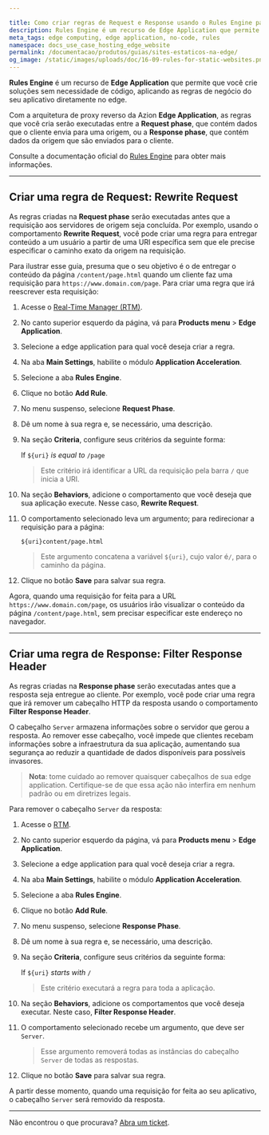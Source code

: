```yaml
---

title: Como criar regras de Request e Response usando o Rules Engine para Edge Application
description: Rules Engine é um recurso de Edge Application que permite que você crie soluções sem código, aplicando regras de negócio do seu aplicativo diretamente no edge.
meta_tags: edge computing, edge application, no-code, rules
namespace: docs_use_case_hosting_edge_website
permalink: /documentacao/produtos/guias/sites-estaticos-na-edge/
og_image: /static/images/uploads/doc/16-09-rules-for-static-websites.png
---
```


**Rules Engine** é um recurso de **Edge Application** que permite que você crie soluções sem necessidade de código, aplicando as regras de negócio do seu aplicativo diretamente no edge.

Com a arquitetura de proxy reverso da Azion **Edge Application**, as regras que você cria serão executadas entre a **Request phase**, que contém dados que o cliente envia para uma origem, ou a **Response phase**, que contém dados da origem que são enviados para o cliente.

Consulte a documentação oficial do [Rules Engine](/pt-br/documentacao/produtos/edge-application/rules-engine/) para obter mais informações.

---

## Criar uma regra de Request: Rewrite Request

As regras criadas na **Request phase** serão executadas antes que a requisição aos servidores de origem seja concluída. Por exemplo, usando o comportamento **Rewrite Request**, você pode criar uma regra para entregar conteúdo a um usuário a partir de uma URI específica sem que ele precise especificar o caminho exato da origem na requisição.

Para ilustrar esse guia, presuma que o seu objetivo é o de entregar o conteúdo da página `/content/page.html` quando um cliente faz uma requisição para `https://www.domain.com/page`. Para criar uma regra que irá reescrever esta requisição:

1. Acesse o [Real-Time Manager (RTM)](https://manager.azion.com/).
2. No canto superior esquerdo da página, vá para **Products menu** > **Edge Application**.
3. Selecione a edge application para qual você deseja criar a regra.
4. Na aba **Main Settings**, habilite o módulo **Application Acceleration**.
5. Selecione a aba **Rules Engine**.
6. Clique no botão **Add Rule**.
7. No menu suspenso, selecione **Request Phase**.
8. Dê um nome à sua regra e, se necessário, uma descrição.
9. Na seção **Criteria**, configure seus critérios da seguinte forma:

   If `${uri}` *is equal to* `/page`
   > Este critério irá identificar a URL da requisição pela barra `/` que inicia a URI.



1. Na seção **Behaviors**, adicione o comportamento que você deseja que sua aplicação execute. Nesse caso, **Rewrite Request**.
2. O comportamento selecionado leva um argumento; para redirecionar a requisição para a página:

   `${uri}content/page.html`
   > Este argumento concatena a variável `${uri}`, cujo valor é`/`, para o caminho da página.



1. Clique no botão **Save** para salvar sua regra.

Agora, quando uma requisição for feita para a URL `https://www.domain.com/page`, os usuários irão visualizar o conteúdo da página `/content/page.html`, sem precisar especificar este endereço no navegador.

---

## Criar uma regra de Response: Filter Response Header

As regras criadas na **Response phase** serão executadas antes que a resposta seja entregue ao cliente. Por exemplo, você pode criar uma regra que irá remover um cabeçalho HTTP da resposta usando o comportamento **Filter Response Header**.

O cabeçalho `Server` armazena informações sobre o servidor que gerou a resposta. Ao remover esse cabeçalho, você impede que clientes recebam informações sobre a infraestrutura da sua aplicação, aumentando sua segurança ao reduzir a quantidade de dados disponíveis para possíveis invasores.

> **Nota**: tome cuidado ao remover quaisquer cabeçalhos de sua edge application. Certifique-se de que essa ação não interfira em nenhum padrão ou em diretrizes legais.

Para remover o cabeçalho `Server` da resposta:

1. Acesse o [RTM](https://manager.azion.com/).
2. No canto superior esquerdo da página, vá para **Products menu** > **Edge Application**.
3. Selecione a edge application para qual você deseja criar a regra.
4. Na aba **Main Settings**, habilite o módulo **Application Acceleration**.
5. Selecione a aba **Rules Engine**.
6. Clique no botão **Add Rule**.
7. No menu suspenso, selecione **Response Phase**.
8. Dê um nome à sua regra e, se necessário, uma descrição.
9. Na seção **Criteria**, configure seus critérios da seguinte forma:

   If `${uri}` *starts with* `/`
   > Este critério executará a regra para toda a aplicação.



1. Na seção **Behaviors**, adicione os comportamentos que você deseja executar. Neste caso, **Filter Response Header**.
2. O comportamento selecionado recebe um argumento, que deve ser `Server`.
   > Esse argumento removerá todas as instâncias do cabeçalho `Server` de todas as respostas.
3. Clique no botão **Save** para salvar sua regra.

A partir desse momento, quando uma requisição for feita ao seu aplicativo, o cabeçalho `Server` será removido da resposta.

---

Não encontrou o que procurava? [Abra um ticket](https://tickets.azion.com/pt-BR/support/login/).
